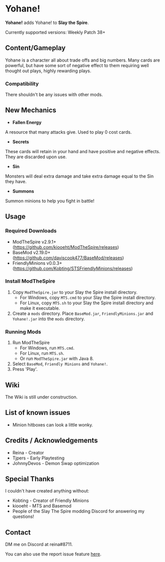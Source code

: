 # Yohane!

**Yohane!** adds Yohane! to **Slay the Spire**.

Currently supported versions: 
Weekly Patch 38+

## Content/Gameplay ##
Yohane is a character all about trade offs and big numbers. Many cards are powerful, but have some sort of negative effect to them requiring well thought out plays, highly rewarding plays. 

### Compatibility ###
There shouldn't be any issues with other mods.

## New Mechanics ##
* **Fallen Energy**

A resource that many attacks give. Used to play 0 cost cards.
* **Secrets**

These cards will retain in your hand and have positive and negative effects. They are discarded upon use.
* **Sin**

Monsters will deal extra damage and take extra damage equal to the Sin they have.
* **Summons**

Summon minions to help you fight in battle!

## Usage ##
### Required Downloads ###
* ModTheSpire v2.9.1+ (https://github.com/kiooeht/ModTheSpire/releases)
* BaseMod v2.19.0+ (https://github.com/daviscook477/BaseMod/releases)
* FriendlyMinions v0.0.3+ (https://github.com/Kobting/STSFriendlyMinions/releases)

### Install ModTheSpire ###
1. Copy `ModTheSpire.jar` to your Slay the Spire install directory.
    * For Windows, copy `MTS.cmd` to your Slay the Spire install directory.
    * For Linux, copy `MTS.sh` to your Slay the Spire install directory and make it executable.
2. Create a `mods` directory. Place `BaseMod.jar`, `FriendlyMinions.jar` and `Yohane!.jar` into the `mods` directory.

### Running Mods ###
1. Run ModTheSpire
    * For Windows, run `MTS.cmd`.
    * For Linux, run `MTS.sh`.
    * Or run `ModTheSpire.jar` with Java 8.
2. Select `BaseMod`, `Friendly Minions` and `Yohane!`.
3. Press 'Play'.

## Wiki ##
The Wiki is still under construction.

## List of known issues ##
* Minion hitboxes can look a little wonky.

## Credits / Acknowledgements ##
* Reina - Creator
* Tjpers - Early Playtesting
* JohnnyDevos - Demon Swap optimization

## Special Thanks ##

I couldn't have created anything without:
* Kobting - Creator of Friendly Minions
* kiooeht - MTS and Basemod
* People of the Slay The Spire modding Discord for answering my questions!

## Contact ##

DM me on Discord at reina#8711. 

You can also use the report issue feature [here](https://github.com/ReinaSHSL/Yohane-/issues).

